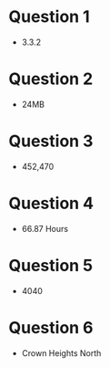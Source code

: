 # Question 1

* 3.3.2

# Question 2

* 24MB

# Question 3

* 452,470

# Question 4

* 66.87 Hours

# Question 5

* 4040

# Question 6

* Crown Heights North